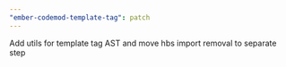```yaml
---
"ember-codemod-template-tag": patch
---
```


Add utils for template tag AST and move hbs import removal to separate step
